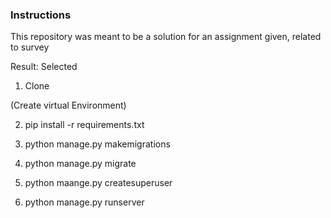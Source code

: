 ### Instructions

This repository was meant to be a solution for an assignment given, related to survey

Result: Selected

1. Clone

(Create virtual Environment)

2. pip install -r requirements.txt

3. python manage.py makemigrations

4. python manage.py migrate

5. python maange.py createsuperuser

6. python manage.py runserver

